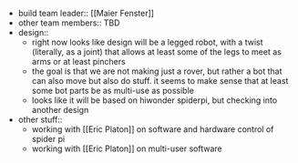 - build team leader:: [[Maier Fenster]]
- other team members:: TBD
- design::
    - right now looks like design will be a legged robot, with a twist (literally, as a joint) that allows at least some of the legs to meet as arms or at least pinchers
    - the goal is that we are not making just a rover, but rather a bot that can also move but also do stuff. it seems to make sense that at least some bot parts be as multi-use as possible
    - looks like it will be based on hiwonder spiderpi, but checking into another design
- other stuff::
    - working with [[Eric Platon]] on software and hardware control of spider pi
    - working with [[Eric Platon]] on multi-user software
